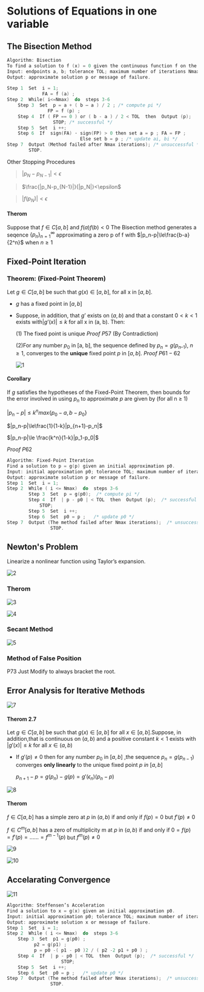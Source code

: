 # Solutions of Equations in one variable

##  The Bisection Method

```C
Algorithm: Bisection
To find a solution to f (x) = 0 given the continuous function f on the interval [ a, b ], where f (a) and f (b) have opposite signs.
Input: endpoints a, b; tolerance TOL; maximum number of iterations Nmax.
Output: approximate solution p or message of failure.
  
Step 1  Set  i = 1;
             FA = f (a) ;
Step 2  While( i<=Nmax)  do  steps 3-6
	Step 3  Set  p = a + ( b – a ) / 2 ; /* compute pi */
               FP = f (p) ; 
	Step 4  If ( FP == 0 ) or ( b - a ) / 2 < TOL  then  Output (p); 
  	             STOP; /* successful */
	Step 5  Set  i ++;
	Step 6  If  sign(FA) · sign(FP) > 0 then set a = p ; FA = FP ;
                           Else set b = p ; /* update ai, bi */  
Step 7  Output (Method failed after Nmax iterations); /* unsuccessful */
        STOP.
```

Other Stopping Procedures

> $|p_N-p_{N-1}|<\epsilon$

> $\frac{|p_N-p_{N-1}|}{|p_N|}<\epsilon$

> $|f(p_N)|<\epsilon$

#### Therom

Suppose that $f\in C[a,b]$ and $f(a)f(b)<0$ The Bisection method generates a seqence $\{p_n\}_{n=1}^{\infty}$ approximating a zero p of f with $|p_n-p|\le\frac{b-a}{2^n}$ when $n \ge1$

## Fixed-Point Iteration

### Theorem: (Fixed-Point Theorem)

Let  $g \in C[a, b]$ be such that $g(x) \in [a, b]$, for all x in $[a, b]$.  

* $g$ has a fixed point in $[a,b]$

* Suppose, in addition, that $g’$ exists on $(a, b)$ and that a constant $0 < k < 1$ exists with$|g’(x)| \le k$  for all x in (a, b).  Then:

  (1) The fixed point is unique $Proof \ P57$  (By Contradiction)

  (2)For any number $p_0$ in [a, b], the sequence defined by $p_n = g( p_{n – 1} )$, $n \ge 1$, converges to the **unique** fixed point $p$ in $[a, b]$.  $Proof \ P61-62$ 

  ![1](1.png)

#### Corollary

If  $g$ satisfies the hypotheses of the Fixed-Point Theorem, then bounds for the error involved in using $p_n$ to approximate $p$ are given by (for all n $\ge$ 1) 

$|p_n-p|\le k^n max\{p_0-a,b-p_0\}$

$|p_n-p|\le\frac{1}{1-k}|p_{n+1}-p_n|$

$|p_n-p|\le \frac{k^n}{1-k}|p_1-p_0|$

$Proof\ P62$

```C
Algorithm: Fixed-Point Iteration
Find a solution to p = g(p) given an initial approximation p0.
Input: initial approximation p0; tolerance TOL; maximum number of iterations Nmax.
Output: approximate solution p or message of failure.
Step 1  Set  i = 1;
Step 2  While ( i <= Nmax)  do  steps 3-6
		Step 3  Set  p = g(p0);  /* compute pi */
		Step 4  If  | p - p0 | < TOL  then  Output (p);  /* successful */
			STOP;
		Step 5  Set  i ++;
		Step 6  Set  p0 = p ;   /* update p0 */
Step 7  Output (The method failed after Nmax iterations);  /* unsuccessful */
				STOP.
```

## Newton's Problem

Linearize a nonlinear function using Taylor’s expansion.

![2](2.png)

### Therom

![3](3.png)

![4](4.png)

### Secant Method

![5](5.png)

### Method of False Position

P73 Just Modify to always bracket the root.

## Error Analysis for Iterative Methods

![7](7.png)

#### Therom 2.7

Let $g \in C[a,b]$ be such that $g(x)\in [a,b]$ for all $x\in [a,b]$.Suppose, in addition,that is continuous on $(a,b)$ and a positive constant $k<1$ exists with $|g'(x)|\le k$ for all $x\in (a,b)$

* If $g'(p)\ne 0$ then for any number $p_0$ in $[a,b]$ ,the sequence $p_n=g(p_{n-1})$ converges **only linearly** to the unique fixed point $p\ in\ [a,b]$

  $p_{n+1}-p=g(p_n)-g(p)=g'(\epsilon_n)(p_n-p)$

![8](8.png)

#### Therom 

$f\in C[a,b]$ has a simple zero at $p$ in $(a,b)$ if and only if $f(p)=0$ but $f'(p)\ne 0$

$f\in C^m[a,b]$ has a  zero of multiplicity m  at $p$ in $(a,b)$ if and only if $0=f(p)=f'(p)=……=f^{m-1}(p)$ but $f^m(p)\ne 0$

![9](9.png)

![10](10.png)

## Accelarating Convergence

![11](11.png)

```C
Algorithm: Steffensen’s Acceleration
Find a solution to x = g(x) given an initial approximation p0.
Input: initial approximation p0; tolerance TOL; maximum number of iterations Nmax.
Output: approximate solution x or message of failure.
Step 1  Set  i = 1;
Step 2  While ( i <= Nmax)  do  steps 3-6
	Step 3  Set  p1 = g(p0) ; 
          p2 = g(p1) ; 
          p = p0 -( p1 - p0 )2 / ( p2 -2 p1 + p0 ) ;
	Step 4  If  | p - p0 | < TOL  then  Output (p);  /* successful */
					STOP;
	Step 5  Set  i ++;
	Step 6  Set  p0 = p ;   /* update p0 */
Step 7  Output (The method failed after Nmax iterations);  /* unsuccessful */
				STOP.
```




